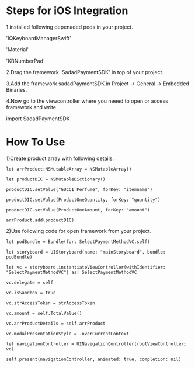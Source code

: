 # Steps for iOS Integration

1.installed following depenaded pods in your project.

'IQKeyboardManagerSwift'

'Material'

'KBNumberPad'

2.Drag the framework 'SadadPaymentSDK' in top of your project.

3.Add the framework sadadPaymentSDK in Project -> General -> Embedded Binaries.

4.Now go to the viewcontroller where you neeed to open or access framework and write.

import SadadPaymentSDK


# How To Use

1)Create product array with following details.

 `let arrProduct:NSMutableArray = NSMutableArray()`
   
 `let productDIC = NSMutableDictionary()`
 
 `productDIC.setValue("GUCCI Perfume", forKey: "itemname")`
 
 `productDIC.setValue(ProductOneQuantity, forKey: "quantity")`
 
 `productDIC.setValue(ProductOneAmount, forKey: "amount")`
 
 `arrProduct.add(productDIC)`
   
   
   
2)Use following code for open framework from your project.
   
   
   
   
`let podBundle = Bundle(for: SelectPaymentMethodVC.self)`

`let storyboard = UIStoryboard(name: "mainStoryboard", bundle: podBundle)`

`let vc = storyboard.instantiateViewController(withIdentifier: "SelectPaymentMethodVC") as! SelectPaymentMethodVC`

`vc.delegate = self`

`vc.isSandbox = true`

`vc.strAccessToken = strAccessToken`

`vc.amount = self.TotalValue()`

`vc.arrProductDetails = self.arrProduct`

`vc.modalPresentationStyle = .overCurrentContext`

`let navigationController = UINavigationController(rootViewController: vc)`

`self.present(navigationController, animated: true, completion: nil)`
